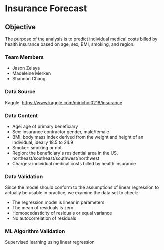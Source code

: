 # Insurance Forecast
## Objective
The purpose of the analysis is to predict individual medical costs billed by health insurance based on age, sex, BMI, smoking, and region.
### Team Members
* Jason Zelaya
* Madeleine Merken
* Shannon Chang
### Data Source
Kaggle: https://www.kaggle.com/mirichoi0218/insurance
### Data Content
* Age: age of primary beneficiary
* Sex: insurance contractor gender, male/female
* BMI: body mass index derived from the weight and height of an individual, ideally 18.5 to 24.9
* Smoker: smoking or not
* Region: the beneficiary's residential area in the US, northeast/southeast/southwest/northwest
* Charges: individual medical costs billed by health insurance
### Data Validation
Since the model should conform to the assumptions of linear regression to actually be usable in practice, we examine the data set to check:
* The regression model is linear in parameters
* The mean of residuals is zero
* Homoscedasticity of residuals or equal variance
* No autocorrelation of residuals
### ML Algorithm Validation
Supervised learning using linear regression
